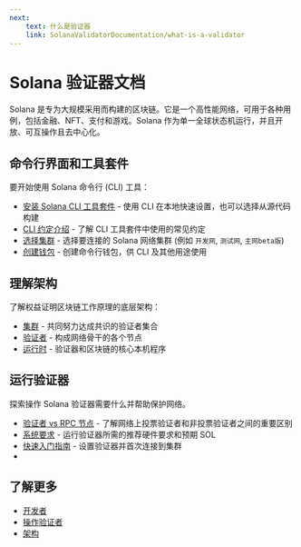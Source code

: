 ```yaml
---
next:
    text: 什么是验证器
    link: SolanaValidatorDocumentation/what-is-a-validator
---
```

# Solana 验证器文档

Solana 是专为大规模采用而构建的区块链。它是一个高性能网络，可用于各种用例，包括金融、NFT、支付和游戏。Solana 作为单一全球状态机运行，并且开放、可互操作且去中心化。

## 命令行界面和工具套件

要开始使用 Solana 命令行 (CLI) 工具：

- [安装 Solana CLI 工具套件](https://docs.solanalabs.com/cli/install) - 使用 CLI 在本地快速设置，也可以选择从源代码构建
- [CLI 约定介绍](https://docs.solanalabs.com/cli/intro) - 了解 CLI 工具套件中使用的常见约定
- [选择集群](https://docs.solanalabs.com/cli/examples/choose-a-cluster) - 选择要连接的 Solana 网络集群 (例如 `开发网`, `测试网`, `主网beta版`)
- [创建钱包](https://docs.solanalabs.com/cli/wallets/index) - 创建命令行钱包，供 CLI 及其他用途使用

## 理解架构

了解权益证明区块链工作原理的底层架构：

- [集群](https://docs.solanalabs.com/clusters/index) - 共同努力达成共识的验证者集合
- [验证者](https://docs.solanalabs.com/validator/anatomy) - 构成网络骨干的各个节点
- [运行时](https://docs.solanalabs.com/runtime/programs) - 验证器和区块链的核心本机程序

## 运行验证器

探索操作 Solana 验证器需要什么并帮助保护网络。

- [验证者 vs RPC 节点](https://docs.solanalabs.com/operations/validator-or-rpc-node) - 了解网络上投票验证者和非投票验证者之间的重要区别
- [系统要求](https://docs.solanalabs.com/operations/requirements) - 运行验证器所需的推荐硬件要求和预期 SOL
- [快速入门指南](https://docs.solanalabs.com/operations/setup-a-validator) - 设置验证器并首次连接到集群
- 
## 了解更多

- [开发者](https://solana.com/developers)
- [操作验证者](https://docs.solanalabs.com/operations)
- [架构](https://docs.solanalabs.com/clusters)